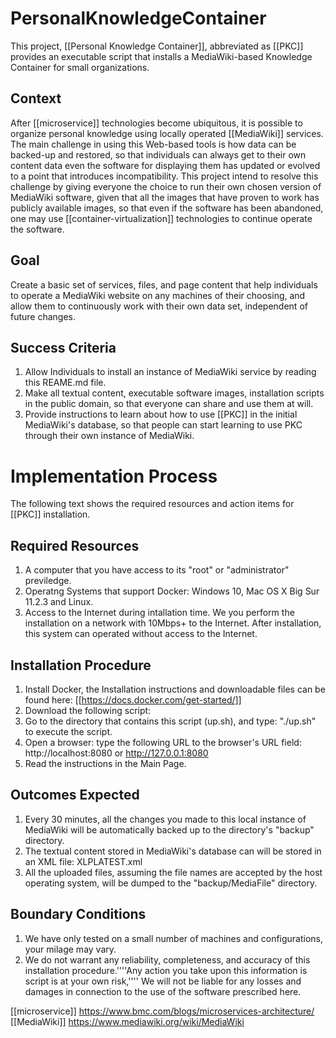 # PersonalKnowledgeContainer
This project, [[Personal Knowledge Container]], abbreviated as [[PKC]] provides an executable script that installs a MediaWiki-based Knowledge Container for small organizations.

## Context
After [[microservice]] technologies become ubiquitous, it is possible to organize personal knowledge using locally operated [[MediaWiki]] services. The main challenge in using this Web-based tools is how data can be backed-up and restored, so that individuals can always get to their own content data even the software for displaying them has updated or evolved to a point that introduces incompatibility. This project intend to resolve this challenge by giving everyone the choice to run their own chosen version of MediaWiki software, given that all the images that have proven to work has publicly available images, so that even if the software has been abandoned, one may use [[container-virtualization]] technologies to continue operate the software.

## Goal
Create a basic set of services, files, and page content that help individuals to operate a MediaWiki website on any machines of their choosing, and allow them to continuously work with their own data set, independent of future changes.

## Success Criteria
1. Allow Individuals to install an instance of MediaWiki service by reading this REAME.md file.
2. Make all textual content, executable software images, installation scripts in the public domain, so that everyone can share and use them at will.
3. Provide instructions to learn about how to use [[PKC]] in the initial MediaWiki's database, so that people can start learning to use PKC through their own instance of MediaWiki.

# Implementation Process
The following text shows the required resources and action items for [[PKC]] installation.

## Required Resources
1. A computer that you have access to its "root" or "administrator" previledge.
2. Operatng Systems that support Docker: Windows 10, Mac OS X Big Sur 11.2.3 and Linux.
3. Access to the Internet during intallation time. We you perform the installation on a network with 10Mbps+ to the Internet. After installation, this system can operated without access to the Internet.

## Installation Procedure
1. Install Docker, the Installation instructions and downloadable files can be found here: [[https://docs.docker.com/get-started/]]
2. Download the following script:
3. Go to the directory that contains this script (up.sh), and type: "./up.sh" to execute the script.
4. Open a browser: type the following URL to the browser's URL field: http://localhost:8080 or http://127.0.0.1:8080
5. Read the instructions in the Main Page.

## Outcomes Expected
1. Every 30 minutes, all the changes you made to this local instance of MediaWiki will be automatically backed up to the directory's "backup" directory.
2. The textual content stored in MediaWiki's database can will be stored in an XML file: XLPLATEST.xml
3. All the uploaded files, assuming the file names are accepted by the host operating system, will be dumped to the "backup/MediaFile" directory.

## Boundary Conditions
1. We have only tested on a small number of machines and configurations, your milage may vary.
2. We do not warrant any reliability, completeness, and accuracy of this installation procedure.''''Any action you take upon this information is script is at your own risk,'''' We will not be liable for any losses and damages in connection to the use of the software prescribed here. 


[[microservice]] https://www.bmc.com/blogs/microservices-architecture/
[[MediaWiki]] https://www.mediawiki.org/wiki/MediaWiki
